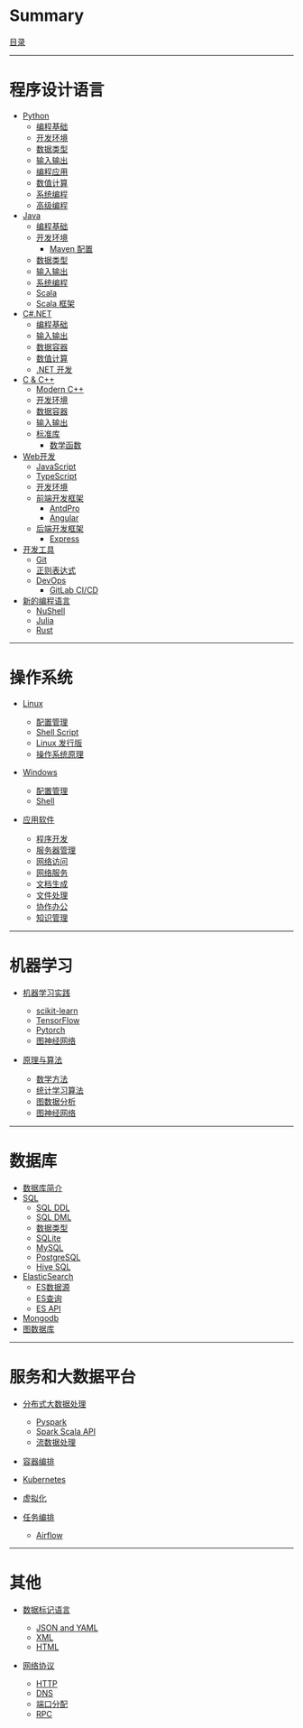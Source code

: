 # Summary

[目录](./index.md)

---

# 程序设计语言

- [Python](./Python/Python编程基础.md)
  - [编程基础](./Python/Python编程基础.md)
  - [开发环境](./Python/Python开发环境.md)
  - [数据类型](./Python/Python数据类型.md)
  - [输入输出](./Python/Python输入输出.md)
  - [编程应用](./Python/Python编程应用.md)
  - [数值计算](./Python/Python数值计算.md)
  - [系统编程](./Python/Python系统编程.md)
  - [高级编程](./Python/Python高级编程.md)
- [Java](./Java/JAVA编程基础.md)
  - [编程基础](./Java/JAVA编程基础.md)
  - [开发环境](./Java/Java开发环境.md)
    - [Maven 配置](./Java/Maven%20POM.md)
  - [数据类型](./Java/JAVA数据类型.md)
  - [输入输出](./Java/JAVA输入输出.md)
  - [系统编程](./Java/JAVA系统编程.md)
  <!-- [Java编程应用] -->
  <!-- [Java高级编程] -->
  - [Scala](./Java/Scala.md)
  - [Scala 框架](./Java/ScalaFrameworks.md)
- [C#.NET](./CSharp.NET/CSharp编程基础.md)
  - [编程基础](./CSharp.NET/CSharp编程基础.md)
  - [输入输出](./CSharp.NET/CSharp输入输出.md)
  - [数据容器](./CSharp.NET/CSharp数据容器.md)
  - [数值计算](./CSharp.NET/CSharp数值计算.md)
  - [.NET 开发](./CSharp.NET/dotnet开发.md)
- [C & C++](./CC++/Modern%20C++.md)
  - [Modern C++](./CC++/Modern%20C++.md)
  - [开发环境](./CC++/C++开发环境.md)
  - [数据容器](./CC++/C++容器.md)
  - [输入输出](./CC++/输入输出.md)
  - [标准库](./CC++/标准库函数.md)
    - [数学函数](./CC++/数学函数.md)
- [Web开发]()
  - [JavaScript](./JavaScript/JavaScript.md)
  - [TypeScript](./JavaScript/TypeScript.md)
  - [开发环境](./JavaScript/JavaScript开发环境.md)
  - [前端开发框架]()
    - [AntdPro](./JavaScript/AntdPro.md)
    - [Angular](./JavaScript/Angular.md)
  - [后端开发框架]()
    - [Express](./JavaScript/Express.md)
- [开发工具]()
  - [Git](./开发环境/git.md)
  - [正则表达式](./笔记/正则表达式.md)
  - [DevOps]()
    - [GitLab CI/CD](./开发环境/gitlab-cicd.md)
- [新的编程语言]()
  - [NuShell](./NewLang/Nushell.md)
  - [Julia](./NewLang/Julia/Julia%20Language.md)
  - [Rust](./NewLang/Rust/rust.md)
  <!-- [Go] -->

---

# 操作系统

- [Linux](./Linux/Linux配置和管理.md)
  - [配置管理](./Linux/Linux配置和管理.md)
  - [Shell Script](./Linux/Linux-Shell.md)
  - [Linux 发行版](./Linux/Linux发行版.md)
  - [操作系统原理](./Linux/操作系统原理.md)
  <!-- [Unix环境高级编程] -->
  <!-- [操作系统接口] -->
- [Windows](Windows/Windows配置管理.md)
  - [配置管理](./Windows/Windows配置管理.md)
  - [Shell](./Windows/Windows%20Shell.md)
  <!-- - [应用软件](./Windows/Windows%20Applications.md) -->

- [应用软件]()
  - [程序开发](./应用软件/程序开发软件.md)
  - [服务器管理](./应用软件/服务器管理软件.md)
  - [网络访问](./应用软件/网络访问软件.md)
  - [网络服务](./应用软件/网络服务软件.md)
  - [文档生成](./应用软件/文档生成软件.md)
  - [文件处理](./应用软件/文件处理软件.md)
  - [协作办公](./应用软件/协作办公软件.md)
  - [知识管理](./应用软件/知识管理软件.md)
  <!-- - [多媒体编辑](./应用软件/多媒体编辑软件.md) -->

---

# 机器学习

- [机器学习实践](./机器学习/机器学习实践.md)

  - [scikit-learn](./机器学习/ScikitLearn.md)
  - [TensorFlow](./机器学习/TensorFlow.md)
  - [Pytorch](./机器学习/Pytorch.md)
  - [图神经网络](./机器学习/图神经网络.md)

- [原理与算法](./机器学习/机器学习算法.md)
  - [数学方法](./机器学习/机器学习的数学基础.md)
  - [统计学习算法](./机器学习/统计学习算法.md)
  - [图数据分析](./机器学习/图数据分析.md)
  - [图神经网络](./机器学习/图神经网络.md)

---

# 数据库

- [数据库简介](./数据库/数据库简介.md)
- [SQL](./数据库/SQL语法.md)
  - [SQL DDL](./数据库/SQL%20DDL.md)
  - [SQL DML](./数据库/SQL%20DML.md)
  - [数据类型](./数据库/SQL数据类型.md)
  - [SQLite](./数据库/sqlite.md)
  - [MySQL](./数据库/MySQL.md)
  - [PostgreSQL](./数据库/PostgreSQL.md)
  - [Hive SQL](./数据库/HiveSQL.md)
- [ElasticSearch](./数据库/Elasticsearch.md)
  - [ES数据源](./数据库/Elasticsearch数据源.md)
  - [ES查询](./数据库/Elasticsearch查询.md)
  - [ES API](./数据库/ElasticsearchAPI.md)
- [Mongodb](./数据库/Mongodb.md)
- [图数据库](./数据库/GraphDatabase.md)

---

# 服务和大数据平台

- [分布式大数据处理](./服务器/分布式大数据处理.md)
  <!-- - [CDH6 安装教程](./服务器/CDH6大数据集群离线安装.md) -->
  - [Pyspark](./服务器/Spark%20Python%20API.md)
  - [Spark Scala API](./服务器/Spark%20Scala%20API.md)
  - [流数据处理](./服务器/流数据处理.md)

- [容器编排](./服务器/容器编排.md)
- [Kubernetes](./服务器/Kubernetes.md)
- [虚拟化](./服务器/虚拟化.md)
- [任务编排]()
  - [Airflow](./服务器/Airflow.md)

---

# 其他

- [数据标记语言]()

  - [JSON and YAML](./数据交换语言/JSON%20and%20YAML.md)
  - [XML](./数据交换语言/XML.md)
  - [HTML](./数据交换语言/HTML.md)

- [网络协议]()
  - [HTTP](./Protocols/http.md)
  - [DNS](./Protocols/DNS.md)
  - [端口分配](./Protocols/Internet%20Protocol.md)
  - [RPC](./Protocols/RPC.md)
